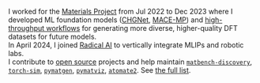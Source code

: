 I worked for the [Materials Project](https://materialsproject.org) from Jul 2022 to Dec 2023 where I developed ML foundation models ([CHGNet](https://github.com/CederGroupHub/chgnet), [MACE-MP](https://arxiv.org/abs/2401.00096)) and [high-throughput workflows](https://github.com/materialsproject/atomate2/pull/532) for generating more diverse, higher-quality DFT datasets for future models.<br>
In April 2024, I joined [Radical AI](https://radical-ai.com) to vertically integrate MLIPs and robotic labs.<br>
I contribute to [open source](https://github.com/janosh) projects and help maintain [`matbench-discovery`](https://github.com/janosh/matbench-discovery), [`torch-sim`](https://github.com/Radical-AI/torch-sim), [`pymatgen`](https://github.com/materialsproject/pymatgen), [`pymatviz`](https://github.com/janosh/pymatviz), [`atomate2`](https://github.com/materialsproject/atomate2). See [the full list](https://github.com/janosh?tab=repositories).
